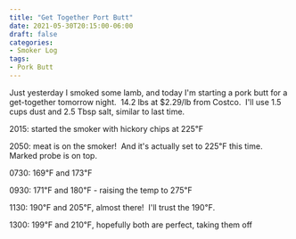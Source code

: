 ```yaml
---
title: "Get Together Port Butt"
date: 2021-05-30T20:15:00-06:00
draft: false
categories:
- Smoker Log
tags:
- Pork Butt
---
```


Just yesterday I smoked some lamb, and today I'm starting a pork butt for a get-together tomorrow night.  14.2 lbs at $2.29/lb from Costco.  I'll use 1.5 cups dust and 2.5 Tbsp salt, similar to last time.

2015: started the smoker with hickory chips at 225℉

2050: meat is on the smoker!  And it's actually set to 225℉ this time.  Marked probe is on top.

0730: 169℉ and 173℉

0930: 171℉ and 180℉ - raising the temp to 275℉

1130: 190℉ and 205℉, almost there!  I'll trust the 190℉.

1300: 199℉ and 210℉, hopefully both are perfect, taking them off
